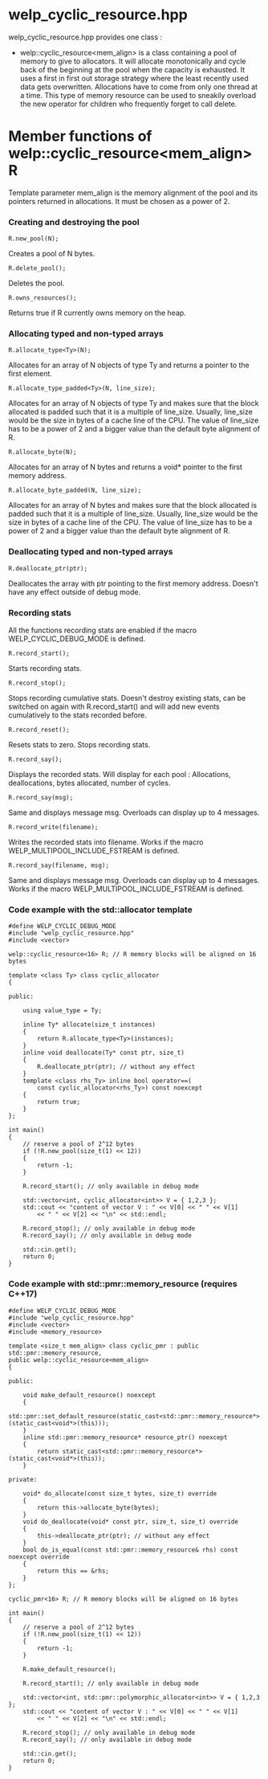 # welp_cyclic_resource.hpp

welp_cyclic_resource.hpp provides one class :

- welp::cyclic_resource<mem_align> is a class containing a pool of memory to give to allocators. It will allocate monotonically and cycle back of the beginning at the pool when the capacity is exhausted. It uses a first in first out storage strategy where the least recently used data gets overwritten. Allocations have to come from only one thread at a time. This type of memory resource can be used to sneakily overload the new operator for children who frequently forget to call delete.

# Member functions of welp::cyclic_resource<mem_align> R

Template parameter mem_align is the memory alignment of the pool and its pointers returned in allocations. It must be chosen as a power of 2.

### Creating and destroying the pool

	R.new_pool(N); 

Creates a pool of N bytes.

	R.delete_pool(); 

Deletes the pool.

	R.owns_resources(); 

Returns true if R currently owns memory on the heap.

### Allocating typed and non-typed arrays

	R.allocate_type<Ty>(N); 

Allocates for an array of N objects of type Ty and returns a pointer to the first element.

	R.allocate_type_padded<Ty>(N, line_size); 

Allocates for an array of N objects of type Ty and makes sure that the block allocated is padded such that it is a multiple of line_size. Usually, line_size would be the size in bytes of a cache line of the CPU. The value of line_size has to be a power of 2 and a bigger value than the default byte alignment of R.

	R.allocate_byte(N); 

Allocates for an array of N bytes and returns a void* pointer to the first memory address.

	R.allocate_byte_padded(N, line_size); 

Allocates for an array of N bytes and makes sure that the block allocated is padded such that it is a multiple of line_size. Usually, line_size would be the size in bytes of a cache line of the CPU. The value of line_size has to be a power of 2 and a bigger value than the default byte alignment of R.

### Deallocating typed and non-typed arrays

	R.deallocate_ptr(ptr); 

Deallocates the array with ptr pointing to the first memory address. Doesn't have any effect outside of debug mode.

### Recording stats

All the functions recording stats are enabled if the macro WELP_CYCLIC_DEBUG_MODE is defined.

	R.record_start();

Starts recording stats.

	R.record_stop();

Stops recording cumulative stats. Doesn't destroy existing stats, can be switched on again with R.record_start() and will add new events cumulatively to the stats recorded before.

	R.record_reset();

Resets stats to zero. Stops recording stats.

	R.record_say();

Displays the recorded stats. Will display for each pool : Allocations, deallocations, bytes allocated, number of cycles.

	R.record_say(msg);

Same and displays message msg. Overloads can display up to 4 messages.

	R.record_write(filename);

Writes the recorded stats into filename. Works if the macro WELP_MULTIPOOL_INCLUDE_FSTREAM is defined.

	R.record_say(filename, msg);

Same and displays message msg. Overloads can display up to 4 messages. Works if the macro WELP_MULTIPOOL_INCLUDE_FSTREAM is defined.

### Code example with the std::allocator template

	#define WELP_CYCLIC_DEBUG_MODE
	#include "welp_cyclic_resource.hpp"
	#include <vector>
	
	welp::cyclic_resource<16> R; // R memory blocks will be aligned on 16 bytes
	
	template <class Ty> class cyclic_allocator
	{
	
	public:

		using value_type = Ty;
		
		inline Ty* allocate(size_t instances)
		{
			return R.allocate_type<Ty>(instances);
		}
		inline void deallocate(Ty* const ptr, size_t)
		{
			R.deallocate_ptr(ptr); // without any effect
		}
		template <class rhs_Ty> inline bool operator==(
			const cyclic_allocator<rhs_Ty>) const noexcept
		{
			return true;
		}
	};

	int main()
	{
		// reserve a pool of 2^12 bytes
		if (!R.new_pool(size_t(1) << 12))
		{
			return -1;
		}
	
		R.record_start(); // only available in debug mode
	
		std::vector<int, cyclic_allocator<int>> V = { 1,2,3 };
		std::cout << "content of vector V : " << V[0] << " " << V[1]
			<< " " << V[2] << "\n" << std::endl;
	
		R.record_stop(); // only available in debug mode
		R.record_say(); // only available in debug mode
	
		std::cin.get();
		return 0;
	}

### Code example with std::pmr::memory_resource (requires C++17)

	#define WELP_CYCLIC_DEBUG_MODE
	#include "welp_cyclic_resource.hpp"
	#include <vector>
	#include <memory_resource>
	
	template <size_t mem_align> class cyclic_pmr : public std::pmr::memory_resource,
	public welp::cyclic_resource<mem_align>
	{
	
	public:
	
		void make_default_resource() noexcept
		{
			std::pmr::set_default_resource(static_cast<std::pmr::memory_resource*>(static_cast<void*>(this)));
		}
		inline std::pmr::memory_resource* resource_ptr() noexcept
		{
			return static_cast<std::pmr::memory_resource*>(static_cast<void*>(this));
		}

	private:
	
		void* do_allocate(const size_t bytes, size_t) override
		{
			return this->allocate_byte(bytes);
		}
		void do_deallocate(void* const ptr, size_t, size_t) override
		{
			this->deallocate_ptr(ptr); // without any effect
		}
		bool do_is_equal(const std::pmr::memory_resource& rhs) const noexcept override
		{
			return this == &rhs;
		}
	};
	
	cyclic_pmr<16> R; // R memory blocks will be aligned on 16 bytes
	
	int main()
	{
		// reserve a pool of 2^12 bytes
		if (!R.new_pool(size_t(1) << 12))
		{
			return -1;
		}
	
		R.make_default_resource();
	
		R.record_start(); // only available in debug mode
	
		std::vector<int, std::pmr::polymorphic_allocator<int>> V = { 1,2,3 };
		std::cout << "content of vector V : " << V[0] << " " << V[1]
			<< " " << V[2] << "\n" << std::endl;
	
		R.record_stop(); // only available in debug mode
		R.record_say(); // only available in debug mode
	
		std::cin.get();
		return 0;
	}

